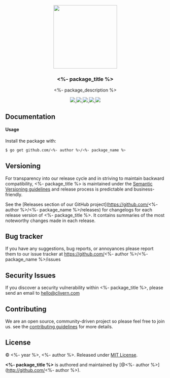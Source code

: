<p align="center">
    <img src="https://raw.githubusercontent.com/<%- author %>/<%- package_name %>/main/assets/logo.png?v=1.0.0" width="200" />
    <h3 align="center"><%- package_title %></h3>
    <p align="center"><%- package_description %></p>
    <p align="center">
        <a href="https://github.com/<%- author %>/<%- package_name %>/actions/workflows/build.yml">
            <img src="https://github.com/<%- author %>/<%- package_name %>/actions/workflows/build.yml/badge.svg">
        </a>
        <a href="https://github.com/<%- author %>/<%- package_name %>/releases">
            <img src="https://img.shields.io/badge/Version-1.0.0-cyan.svg">
        </a>
        <a href="https://goreportcard.com/report/github.com/<%- author %>/<%- package_name %>">
            <img src="https://goreportcard.com/badge/github.com/<%- author %>/<%- package_name %>?v=1.0.0">
        </a>
        <a href="https://godoc.org/github.com/<%- author %>/<%- package_name %>">
            <img src="https://godoc.org/github.com/<%- author %>/<%- package_name %>?status.svg">
        </a>
        <a href="https://github.com/<%- author %>/<%- package_name %>/blob/master/LICENSE">
            <img src="https://img.shields.io/badge/LICENSE-MIT-orange.svg">
        </a>
    </p>
</p>

## Documentation

#### Usage

Install the package with:

```zsh
$ go get github.com/<%- author %>/<%- package_name %>
```

## Versioning

For transparency into our release cycle and in striving to maintain backward compatibility, <%- package_title %> is maintained under the [Semantic Versioning guidelines](https://semver.org/) and release process is predictable and business-friendly.

See the [Releases section of our GitHub project](https://github.com/<%- author %>/<%- package_name %>/releases) for changelogs for each release version of <%- package_title %>. It contains summaries of the most noteworthy changes made in each release.

## Bug tracker

If you have any suggestions, bug reports, or annoyances please report them to our issue tracker at https://github.com/<%- author %>/<%- package_name %>/issues

## Security Issues

If you discover a security vulnerability within <%- package_title %>, please send an email to [hello@clivern.com](mailto:hello@clivern.com)

## Contributing

We are an open source, community-driven project so please feel free to join us. see the [contributing guidelines](CONTRIBUTING.md) for more details.

## License

© <%- year %>, <%- author %>. Released under [MIT License](https://opensource.org/licenses/mit-license.php).

**<%- package_title %>** is authored and maintained by [@<%- author %>](http://github.com/<%- author %>).
